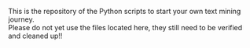 This is the repository of the Python scripts to start your own text mining journey.  
Please do not yet use the files located here, they still need to be verified and cleaned up!!
